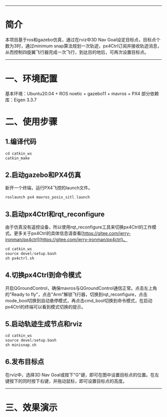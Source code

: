 

---

# 简介

本项目基于ros和gazebo仿真，通过在rviz中3D Nav Goal设定目标点，目标点个数为3时，通过minimum snap算法规划一次轨迹，px4Ctrl订阅并接收轨迹消息，从而控制四旋翼飞行器完成一次飞行，到达目的地后，可再次设置目标点。

---


# 一、环境配置

基本环境：Ubuntu20.04 + ROS noetic + gazebo11 + mavros + PX4
部分依赖库：Eigen 3.3.7

# 二、使用步骤
## 1.编译代码

```c
cd catkin_ws
catkin_make
```

## 2.启动gazebo和PX4仿真

新开一个终端，运行PX4飞控的launch文件。
```c
roslaunch px4 mavros_posix_sitl.launch
```
## 3.启动px4Ctrl和rqt_reconfigure

由于仿真没有遥控设备，所以使用rqt_reconfigure工具来切换px4Ctrl的工作模式。更多关于px4Ctrl的具体信息请查看[https://gitee.com/jerry-ironman/px4ctrl](https://gitee.com/jerry-ironman/px4ctrl)。
```c
cd catkin_ws
source devel/setup.bash
sh px4ctrl.sh
```
## 4.切换px4Ctrl到命令模式

开启QGroundControl，确保mavros与QGroundControl通信正常。点击左上角的"Ready to fly"，点击"Arm"解锁飞行器，切换到rqt_reconfigure，点击mode_bool切换到自动悬停模式，再点击cmd_bool切换到命令模式，在启动px4Ctrl的终端可以看到模式切换的提示。

## 5.启动轨迹生成节点和rviz

```c
cd catkin_ws
source devel/setup.bash
sh minisnap.sh
```

## 6.发布目标点

在rviz中，选择3D Nav Goal或按下"G"键，即可在图中设置目标点的位置。在左键按下的同时按下右键，并拖动鼠标，即可设置目标点的高度。

---

# 三、效果演示


